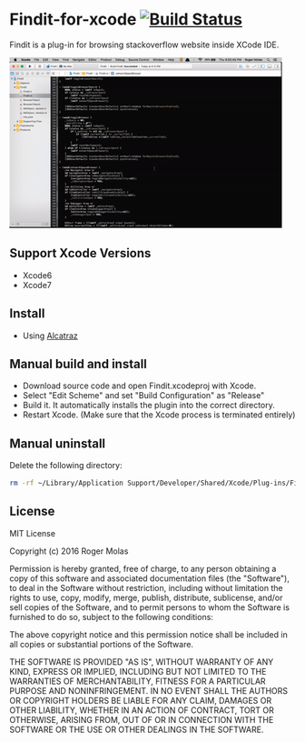 # Findit-for-xcode [![Build Status](https://travis-ci.org/rogermolas/findit-for-xcode.svg?branch=master)](https://travis-ci.org/rogermolas/findit-for-xcode)
  Findit is a plug-in for browsing stackoverflow website inside XCode IDE.

![ FindIt Demo ](https://github.com/rogermolas/findit-for-xcode/blob/master/demo.gif)

## Support Xcode Versions
  - Xcode6
  - Xcode7

## Install
  - Using [Alcatraz](https://github.com/alcatraz/Alcatraz)

## Manual build and install
  - Download source code and open Findit.xcodeproj with Xcode.
  - Select "Edit Scheme" and set "Build Configuration" as "Release"
  - Build it. It automatically installs the plugin into the correct directory.
  - Restart Xcode. (Make sure that the Xcode process is terminated entirely)

## Manual uninstall 
  Delete the following directory:
  ```bash
  rm -rf ~/Library/Application Support/Developer/Shared/Xcode/Plug-ins/FindIt.xcplugin
  ```
## License

MIT License

Copyright (c) 2016 Roger Molas

Permission is hereby granted, free of charge, to any person obtaining a copy
of this software and associated documentation files (the "Software"), to deal
in the Software without restriction, including without limitation the rights
to use, copy, modify, merge, publish, distribute, sublicense, and/or sell
copies of the Software, and to permit persons to whom the Software is
furnished to do so, subject to the following conditions:

The above copyright notice and this permission notice shall be included in all
copies or substantial portions of the Software.

THE SOFTWARE IS PROVIDED "AS IS", WITHOUT WARRANTY OF ANY KIND, EXPRESS OR
IMPLIED, INCLUDING BUT NOT LIMITED TO THE WARRANTIES OF MERCHANTABILITY,
FITNESS FOR A PARTICULAR PURPOSE AND NONINFRINGEMENT. IN NO EVENT SHALL THE
AUTHORS OR COPYRIGHT HOLDERS BE LIABLE FOR ANY CLAIM, DAMAGES OR OTHER
LIABILITY, WHETHER IN AN ACTION OF CONTRACT, TORT OR OTHERWISE, ARISING FROM,
OUT OF OR IN CONNECTION WITH THE SOFTWARE OR THE USE OR OTHER DEALINGS IN THE
SOFTWARE.